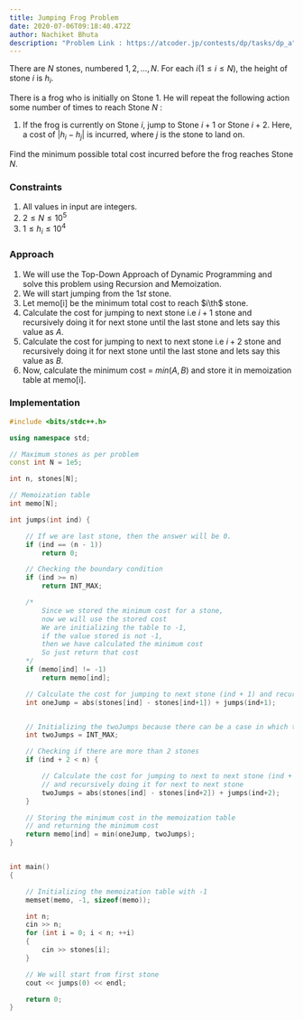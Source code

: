 ```yaml
---
title: Jumping Frog Problem
date: 2020-07-06T09:18:40.472Z
author: Nachiket Bhuta
description: "Problem Link : https://atcoder.jp/contests/dp/tasks/dp_a"
---
```

There are $N$ stones, numbered $1,2,…,N$. For each $i (1 \leq i \leq N)$, the height of stone $i$ is $h_i$.

There is a frog who is initially on Stone 1. He will repeat the following action some number of times to reach Stone $N$ : 
1. If the frog is currently on Stone $i$, jump to Stone $i+1$ or Stone $i+2$. Here, a cost of $|h_i - h_j|$ is incurred, where $j$ is the stone to land on.

Find the minimum possible total cost incurred before the frog reaches Stone $N$.

### Constraints

1. All values in input are integers.
2. $2 \leq N \leq 10^5$
3. $1 \leq h_i \leq 10^4$

### Approach

1. We will use the Top-Down Approach of Dynamic Programming and solve this problem using Recursion and Memoization.
2. We will start jumping from the $1st$ stone.
3. Let memo[i] be the minimum total cost to reach $i\th$ stone.
4. Calculate the cost for jumping to next stone i.e $i+1$ stone and recursively doing it for next stone until the last stone and lets say this value as $A$.
5. Calculate the cost for jumping to next to next stone i.e $i+2$ stone and recursively doing it for next stone until the last stone and lets say this value as $B$.
6. Now, calculate the minimum cost = $min(A, B)$ and store it in memoization table at memo[i].

### Implementation

```cpp
#include <bits/stdc++.h>

using namespace std;

// Maximum stones as per problem
const int N = 1e5;

int n, stones[N];

// Memoization table
int memo[N];

int jumps(int ind) {

    // If we are last stone, then the answer will be 0.
    if (ind == (n - 1))
        return 0;

    // Checking the boundary condition
    if (ind >= n)
        return INT_MAX;

    /*  
        Since we stored the minimum cost for a stone,
        now we will use the stored cost
        We are initializing the table to -1,
        if the value stored is not -1,
        then we have calculated the minimum cost
        So just return that cost
    */
    if (memo[ind] != -1)
        return memo[ind];

    // Calculate the cost for jumping to next stone (ind + 1) and recursively doing it for next stone
    int oneJump = abs(stones[ind] - stones[ind+1]) + jumps(ind+1);


    // Initializing the twoJumps because there can be a case in which there can be only one stone.
    int twoJumps = INT_MAX;

    // Checking if there are more than 2 stones
    if (ind + 2 < n) {

        // Calculate the cost for jumping to next to next stone (ind + 2)
        // and recursively doing it for next to next stone
        twoJumps = abs(stones[ind] - stones[ind+2]) + jumps(ind+2);
    }

    // Storing the minimum cost in the memoization table
    // and returning the minimum cost
    return memo[ind] = min(oneJump, twoJumps);
}


int main()
{

    // Initializing the memoization table with -1
    memset(memo, -1, sizeof(memo));

    int n;
    cin >> n;
    for (int i = 0; i < n; ++i)
    {
        cin >> stones[i];
    }

    // We will start from first stone
    cout << jumps(0) << endl;

    return 0;
}
```
